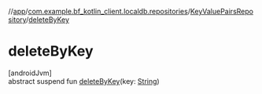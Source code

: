 //[app](../../../index.md)/[com.example.bf_kotlin_client.localdb.repositories](../index.md)/[KeyValuePairsRepository](index.md)/[deleteByKey](delete-by-key.md)

# deleteByKey

[androidJvm]\
abstract suspend fun [deleteByKey](delete-by-key.md)(key: [String](https://kotlinlang.org/api/latest/jvm/stdlib/kotlin/-string/index.html))
